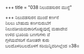 +++
title = "038 ನಿಲುವಡಸುರನ ಮುನ್ದೆ"

+++
ನಿಲುವಡಸುರನ ಮುಂದೆ ಕರ್ಣನೆ  
ನಿಲಲು ಬೇಹುದು ಕರ್ಣನುರುಬೆಗೆ  
ನಿಲುವಡೀಯಮರಾರಿಗೊಪ್ಪುವುದೈ ಮಹಾದೇವ  
ಉಳಿದ ಭೂರಿಯ ಬಣಗುಗಳು ವೆ  
ಗ್ಗಳೆಯವೆಸರಿಗೆ ನೋಂತರೇ ಕುರು  
ಬಲದೊಳರಿಬಲದೊಳಗೆ ಸರಿಯಿನ್ನಿವರಿಗಿಲ್ಲೆಂದ    ॥38॥